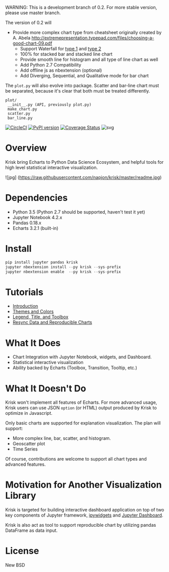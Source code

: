WARNING:
This is a development branch of 0.2. For more stable version, please use master branch.

The version of 0.2 will 

* Provide more complex chart type from cheatsheet originally created by A. Abela http://extremepresentation.typepad.com/files/choosing-a-good-chart-09.pdf
  * Support Waterfall for [type 1](http://echarts.baidu.com/demo.html#bar-waterfall) and [type 2](http://echarts.baidu.com/demo.html#bar-waterfall2)
  * 100%  for stacked bar and stacked line chart
  * Provide smooth line for histogram and all type of line chart as well
  * Add Python 2.7 Compatibility
  * Add offline js as nbextension (optional)
  * Add Diverging, Sequential, and Qualitative mode for bar chart

The `plot.py` will also evolve into package. Scatter and bar-line chart must be separated, because it's clear that both must be treated differently.
```
plot/
 __init__.py (API, previously plot.py)
 make_chart.py
 scatter.py
 bar_line.py
```


[![CircleCI](https://circleci.com/gh/napjon/krisk.svg?style=shield)](https://circleci.com/gh/napjon/krisk) 
[![PyPI version](https://badge.fury.io/py/krisk.svg)](https://pypi.python.org/pypi/krisk/)
[![Coverage Status](https://img.shields.io/codecov/c/github/napjon/krisk/master.svg)](https://codecov.io/gh/napjon/krisk)
![svg](https://img.shields.io/github/license/napjon/krisk.svg)

# Overview

Krisk bring Echarts to Python Data Science Ecosystem, and helpful tools for high level statistical interactive visualization.

![jpg] (https://raw.githubusercontent.com/napjon/krisk/master/readme.jpg)

# Dependencies

* Python 3.5 (Python 2.7 should be supported, haven't test it yet)
* Jupyter Notebook 4.2.x
* Pandas 0.18.x
* Echarts 3.2.1 (built-in)

# Install
```Python
pip install jupyter pandas krisk
jupyter nbextension install --py krisk --sys-prefix
jupyter nbextension enable  --py krisk --sys-prefix
```


# Tutorials

* [Introduction](http://nbviewer.jupyter.org/github/napjon/krisk/blob/master/notebooks/Intro.ipynb)
* [Themes and Colors](http://nbviewer.jupyter.org/github/napjon/krisk/blob/master/notebooks/themes-colors.ipynb)
* [Legend, Title, and Toolbox](http://nbviewer.jupyter.org/github/napjon/krisk/blob/master/notebooks/legend-title-toolbox.ipynb)
* [Resync Data and Reproducible Charts](http://nbviewer.jupyter.org/github/napjon/krisk/blob/master/notebooks/resync-reproducible.ipynb)


# What It Does

* Chart Integration with Jupyter Notebook, widgets, and Dashboard.
* Statistical interactive visualization
* Ability backed by Echarts (Toolbox, Transition, Tooltip, etc.)

# What It Doesn't Do

Krisk won't implement all features of Echarts. For more advanced usage, Krisk users can use JSON `option` (or HTML) output produced by Krisk to optimize in Javascript. 

Only basic charts are supported for explanation visualization.  The plan will support:

* More complex line, bar, scatter, and histogram.
* Geoscatter plot
* Time Series

Of course, contributions are welcome to support all chart types and advanced features.

# Motivation for Another Visualization Library

Krisk is targeted for building interactive dashboard application on top of two key components of Jupyter framework, [ipywidgets](https://ipywidgets.readthedocs.io/en/latest/) and [Jupyter Dashboard](https://github.com/jupyter-incubator/dashboards).

Krisk is also act as tool to support reproducible chart by utilizing pandas DataFrame as data input.

# License

New BSD

